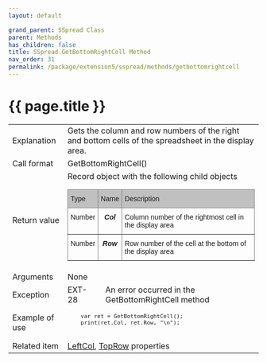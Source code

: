 ```yaml
---
layout: default

grand_parent: SSpread Class
parent: Methods
has_children: false
title: SSpread.GetBottomRightCell Method
nav_order: 31
permalink: /package/extension5/sspread/methods/getbottomrightcell
---
```

# {{ page.title }}

<table>
  <tr>
    <td>Explanation</td>
    <td colspan="2">Gets the column and row numbers of the right and bottom cells of the spreadsheet in the display area.</td>
  </tr>
  <tr>
    <td>Call format</td>
    <td colspan="2">GetBottomRightCell()</td>
  </tr>
  <tr>
    <td>Return value</td>
    <td colspan="2">Record object with the following child objects<br><style type="text/css">
.tg  {border-collapse:collapse;border-spacing:0;}
.tg td{border-color:black;border-style:solid;border-width:1px;font-family:Arial, sans-serif;font-size:14px;
  overflow:hidden;padding:10px 5px;word-break:normal;}
.tg th{border-color:black;border-style:solid;border-width:1px;font-family:Arial, sans-serif;font-size:14px;
  font-weight:normal;overflow:hidden;padding:10px 5px;word-break:normal;}
.tg .tg-cqgq{background-color:#c0c0c0;border-color:inherit;font-family:Arial, Helvetica, sans-serif !important;text-align:center;
  vertical-align:top}
.tg .tg-0ss8{background-color:#c0c0c0;border-color:inherit;font-family:Arial, Helvetica, sans-serif !important;text-align:left;
  vertical-align:top}
.tg .tg-j5n6{border-color:inherit;font-family:Arial, Helvetica, sans-serif !important;text-align:left;vertical-align:top}
.tg .tg-pf8i{border-color:inherit;font-family:Arial, Helvetica, sans-serif !important;font-style:italic;font-weight:bold;
  text-align:center;vertical-align:top}
</style>
<table class="tg">
<thead>
  <tr>
    <th class="tg-0ss8">Type</th>
    <th class="tg-cqgq">Name</th>
    <th class="tg-0ss8">Description</th>
  </tr>
</thead>
<tbody>
  <tr>
    <td class="tg-j5n6">Number</td>
    <td class="tg-pf8i">Col</td>
    <td class="tg-j5n6">Column number of the rightmost cell in the display area</td>
  </tr>
  <tr>
    <td class="tg-j5n6">Number</td>
    <td class="tg-pf8i">Row</td>
    <td class="tg-j5n6">Row number of the cell at the bottom of the display area</td>
  </tr>
</tbody>
</table></td>
  </tr>  
  <tr>
    <td>Arguments</td>
    <td colspan="2">None</td>
  </tr>
  <tr>
    <td>Exception</td>
    <td>EXT-28</td>
    <td>An error occurred in the GetBottomRightCell method</td>
  </tr>
  <tr>
    <td>Example of use</td>
    <td colspan="2"><code><pre>
    var ret = GetBottomRightCell();
    print(ret.Col, ret.Row, "\n");
    </pre></code></td>
  </tr>
  <tr>
    <td>Related item</td>
    <td colspan="2"><a href="/package/extension5/sspread/properties/leftcol">LeftCol</a>, <a href="/package/extension5/sspread/properties/toprow">TopRow</a> properties</td>
  </tr>
</table>
